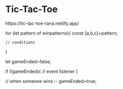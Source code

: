 <h1>Tic-Tac-Toe</h1>
https://tic-tac-toe-rana.netlify.app/

<!-- win Logic  -->
for (let pattern  of winpatterns){
    const [a,b,c]=pattern;
    
    // conditions 
}

<!-- game ended logic -->
let gameEnded=false;

if (!gameEnded){ 
    // event listener 
}

// when someone wins :-
gameEnded=true;
